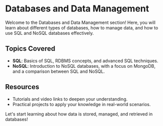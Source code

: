 # Databases and Data Management

Welcome to the Databases and Data Management section! Here, you will learn about different types of databases, how to manage data, and how to use SQL and NoSQL databases effectively.

## Topics Covered
- **SQL**: Basics of SQL, RDBMS concepts, and advanced SQL techniques.
- **NoSQL**: Introduction to NoSQL databases, with a focus on MongoDB, and a comparison between SQL and NoSQL.

## Resources
- Tutorials and video links to deepen your understanding.
- Practical projects to apply your knowledge in real-world scenarios.

Let's start learning about how data is stored, managed, and retrieved in databases!
